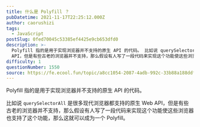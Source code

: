 ```yaml
---
title: 什么是 Polyfill ？
pubDatetime: 2021-11-17T22:25:12.000Z
author: caorushizi
tags:
  - JavaScript
postSlug: 0fed70045c53385ef4425e9cb653dfd0
description: >-
  Polyfill 指的是用于实现浏览器并不支持的原生 API 的代码。 比如说 querySelectorAll 是很多现代浏览器都支持的原生 Web
  API，但是有些古老的浏览器并不支持，那么假设有人写了一段代码来实现这个功能使这些浏览器也支持了这个功能，那么这就可以成为一个 Polyfill。
difficulty: 1
questionNumber: 1550
source: https://fe.ecool.fun/topic/a8cc1054-2087-4adb-992c-33b88a188ddf
---
```


Polyfill 指的是用于实现浏览器并不支持的原生 API 的代码。

比如说 `querySelectorAll` 是很多现代浏览器都支持的原生 Web API，但是有些古老的浏览器并不支持，那么假设有人写了一段代码来实现这个功能使这些浏览器也支持了这个功能，那么这就可以成为一个 Polyfill。
